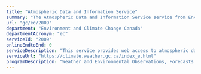 ```yaml
---
title: "Atmospheric Data and Information Service"
summary: "The Atmospheric Data and Information Service service from Environment and Climate Change Canada is not available end-to-end online, according to the GC Service Inventory."
url: "gc/ec/2009"
department: "Environment and Climate Change Canada"
departmentAcronym: "ec"
serviceId: "2009"
onlineEndtoEnd: 0
serviceDescription: "This service provides web access to atmospheric data and information to a broad range of clients, both internal and external, including World Meteorological Service, academia, the engineering community and general public. Users can search and download past hourly, daily, and monthly weather data and related information for locations across Canada, including: temperature, precipitation, degree days, relative humidity, wind speed and direction, monthly summaries, averages, extremes and Climate Normals. This Advisory and Information Service is not a transactional e-service. The data are accessible online, and are available instantly in a self-service manner, via various database portals: it does not require a user's account nor an application. For 2019-20, the online historical weather data website had a total of 3.5 million page views."
serviceUrl: "https://climate.weather.gc.ca/index_e.html"
programDescription: "Weather and Environmental Observations, Forecasts and Warnings"
---
```

